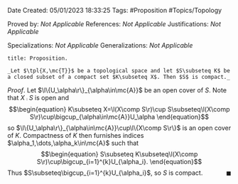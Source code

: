 <div class="topSpace"></div>

Date Created: 05/01/2023 18:33:25
Tags: #Proposition #Topics/Topology

Proved by: _Not Applicable_
References: _Not Applicable_
Justifications: _Not Applicable_

Specializations: _Not Applicable_
Generalizations: _Not Applicable_

``` ad-Proposition
title: Proposition.

_Let $\tpl{X,\mc{T}}$ be a topological space and let $S\subseteq K$ be a closed subset of a compact set $K\subseteq X$. Then $S$ is compact._

```

_Proof_. Let $\l\{U_\alpha\r\}_{\alpha\in\mc{A}}$ be an open cover of $S$. Note that $X\comp S$ is open and
$$\begin{equation}
    K\subseteq X=\l(X\comp S\r)\cup S\subseteq\l(X\comp S\r)\cup\bigcup_{\alpha\in\mc{A}}U_\alpha
\end{equation}$$
so $\l\{U_\alpha\r\}_{\alpha\in\mc{A}}\cup\l\{X\comp S\r\}$ is an open cover of $K$. Compactness of $K$ then furnishes indices $\alpha_1,\dots,\alpha_k\in\mc{A}$ such that
$$\begin{equation}
    S\subseteq K\subseteq\l(X\comp S\r)\cup\bigcup_{i=1}^{k}U_{\alpha_i}.
\end{equation}$$
Thus $S\subseteq\bigcup_{i=1}^{k}U_{\alpha_i}$, so $S$ is compact.<span style="float:right;">$\blacksquare$</span>
